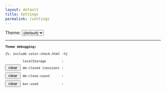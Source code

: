 ```yaml
---
layout: default
title: Settings
permalink: /settings
---
```



<script>
  var td = {
    DEBUG: false,

    log(what) {
      if (this.DEBUG) {
        console.log(what);
      }
    }
  };
</script>

<label for="theme-select">Theme:</label>
<select name="Theme" id="theme-select" onchange="updateTheme(this)">
    <option value="system">(default)</option>
    <option value="light">Light</option>
    <option value="dark">Dark</option>
</select>

<div id="theme-description"></div>

<script>  
  var updateDesc = function (theme) {
    var desc = {
      system: 'Dark or light theme is chosen based on browser or system preferences.',
      dark: 'Dark theme is enabled for all pages.',
      light: 'Light theme is enabled for all pages.'
    };
    document.getElementById('theme-description').textContent = desc[theme];
  }

  var updateTheme = function (elem) {
    var v = elem.value;
    td.log('update: ' + v);
    DARKMODE.override(v === 'system' ? null : v);
    updateDesc(v);
  };

  var updateSelect = function () {
    var cur = DARKMODE.getOverride() || 'system';
    document.getElementById('theme-select').value = cur;
    updateDesc(cur);
  };

  var refreshDebug = function() {
    if (!DARKMODE.lsOk()) {
      document.getElementById('theme-select').disabled = true;
      document.getElementById('theme-description').textContent = 'Can\'t set theme because localStorage is not working';
    } else {
      updateSelect();
    }
    document.getElementById('ls-check').textContent = DARKMODE.lsOk() ? 'OK' : 'FAILED';
    document.getElementById('dm-closed').textContent = sessionStorage.getItem('dm-closed') || '(unset)';
    document.getElementById('dm-close-count').textContent = DARKMODE.closeCount();
    document.getElementById('bar-used').textContent = localStorage.getItem('bar-used') || '(unset)';
  }

  window.addEventListener('DOMContentLoaded', function(e) {
    refreshDebug();
    document.getElementById('clear-closed').addEventListener('click',
      function() {
        sessionStorage.removeItem('dm-closed');
        refreshDebug();
      }
    );
    document.getElementById('clear-count').addEventListener('click',
      function() {
        localStorage.removeItem('dm-close-count');
        refreshDebug();
      }
    );
    document.getElementById('clear-bar-used').addEventListener('click',
      function() {
        localStorage.removeItem('bar-used');
        refreshDebug();
      }
    );
  });
  
</script>

---

<style>
.dm-debug button, .spacer {
  display: inline-block;
  width: 50px;
  margin-bottom: 5px;
}
</style>

<div style="font-size: 0.75em; font-family: monospace">
<p><strong>Theme debugging:</strong></p>
{%- include color-check.html -%}
<div class="dm-debug" style="white-space: pre-wrap">
<span class="spacer"             > </span> localStorage        : <span id="ls-check"></span>
<button id="clear-closed"  >clear</button> dm-closed (session) : <span id="dm-closed"></span>
<button id="clear-count"   >clear</button> dm-close-count      : <span id="dm-close-count"></span>
<button id="clear-bar-used">clear</button> bar-used            : <span id="bar-used"></span>
</div></div>
